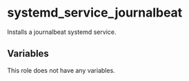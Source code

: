 # systemd_service_journalbeat

Installs a journalbeat systemd service.
## Variables
This role does not have any variables.
